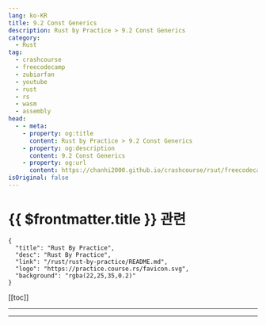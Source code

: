 ```yaml
---
lang: ko-KR
title: 9.2 Const Generics
description: Rust by Practice > 9.2 Const Generics
category: 
  - Rust
tag: 
  - crashcourse
  - freecodecamp
  - zubiarfan
  - youtube
  - rust
  - rs
  - wasm
  - assembly
head:
  - - meta:
    - property: og:title
      content: Rust by Practice > 9.2 Const Generics
    - property: og:description
      content: 9.2 Const Generics
    - property: og:url
      content: https://chanhi2000.github.io/crashcourse/rsut/freecodecamp-rust-by-practice/generic-traits/const-generics.html
isOriginal: false
---
```


# {{ $frontmatter.title }} 관련

```component VPCard
{
  "title": "Rust By Practice",
  "desc": "Rust By Practice",
  "link": "/rust/rust-by-practice/README.md",
  "logo": "https://practice.course.rs/favicon.svg",
  "background": "rgba(22,25,35,0.2)"
}
```

[[toc]]

---

<SiteInfo
  name="10.2 Const Generics | Rust By Practice"
  desc="10.2 Const Generics"
  url="https://practice.rs/generic-traits/const-generics.html"
  logo="https://practice.course.rs/favicon.svg"
  preview="https://github.com/sunface/rust-by-practice/blob/master/en/assets/header.jpg?raw=true"/>

<!-- TODO: 작성 -->

---

